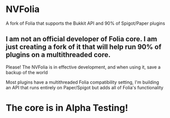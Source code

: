 # NVFolia
A fork of Folia that supports the Bukkit API and 90% of Spigot/Paper plugins

## I am not an official developer of Folia core. I am just creating a fork of it that will help run 90% of plugins on a multithreaded core.
Please! The NVFolia is in effective development, and when using it, save a backup of the world

Most plugins have a multithreaded Folia compatibility setting, I'm building an API that runs entirely on Paper/Spigot but adds all of Folia's functionality
# The core is in Alpha Testing!
